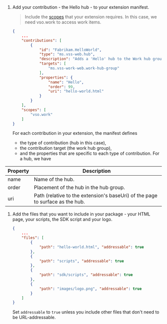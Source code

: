 1.  Add your contribution - the Hello hub - to your extension manifest.

    > Include the [scopes](../../develop/manifest.md#scopes) that your extension requires.
    > In this case, we need vso.work to access work items.

    ```json
    {
    	...
        "contributions": [
    		{
                "id": "Fabrikam.HelloWorld",
                "type": "ms.vss-web.hub",
                "description": "Adds a 'Hello' hub to the Work hub group.",
                "targets": [
                    "ms.vss-work-web.work-hub-group"
                ],
                "properties": {
                    "name": "Hello",
                    "order": 99,
                    "uri": "hello-world.html"
                }
            }
    	],
    	"scopes": [
    		"vso.work"
    	]
    }
    ```

    For each contribution in your extension, the manifest defines

    * the type of contribution (hub in this case),
    * the contribution target (the work hub group),
    * and the properties that are specific to each type of contribution. For a hub, we have

| Property | Description                                                                   |
| -------- | ----------------------------------------------------------------------------- |
| name     | Name of the hub.                                                              |
| order    | Placement of the hub in the hub group.                                        |
| uri      | Path (relative to the extension's baseUri) of the page to surface as the hub. |

1.  Add the files that you want to include in your package - your HTML page, your scripts, the SDK script and your logo.

    ```json
    {
    	...
        "files": [
    		{
    			"path": "hello-world.html", "addressable": true
    		},
    		{
    			"path": "scripts", "addressable": true
    		},
    		{
    			"path": "sdk/scripts", "addressable": true
    		},
    		{
    			"path": "images/logo.png", "addressable": true
    		}
    	]
    }
    ```

    Set `addressable` to `true` unless you include other files that don't need to be URL-addressable.
